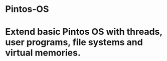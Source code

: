 # Pintos-OS
# Extend basic Pintos OS with threads, user programs, file systems and virtual memories.
